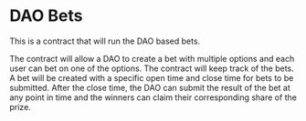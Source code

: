 # DAO Bets

This is a contract that will run the DAO based bets.

The contract will allow a DAO to create a bet with multiple options and each user can bet on one of the options. The contract will keep track of the bets. A bet will be created with a specific open time and close time for bets to be submitted. After the close time, the DAO can submit the result of the bet at any point in time and the winners can claim their corresponding share of the prize.
